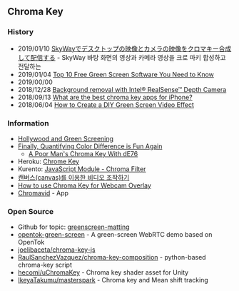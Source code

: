 ## Chroma Key


### History
- 2019/01/10 [SkyWayでデスクトップの映像とカメラの映像をクロマキー合成して配信する](https://qiita.com/TakedaHiromasa/items/b7cd511169e702b731f6#%E4%BD%9C%E3%82%8B) - SkyWay 바탕 화면의 영상과 카메라 영상을 크로 마키 합성하고 전달하는
- 2019/01/04 [Top 10 Free Green Screen Software You Need to Know](https://filmora.wondershare.com/video-editing-tips/free-green-screen-software.html)
- 2019/00/00
- 2018/12/28 [Background removal with Intel® RealSense™ Depth Camera](https://01.org/blogs/astojilj/2018/background-removal-intel-realsense-depth-camera-webrtc-and-webgl)
- 2018/09/13 [What are the best chroma key apps for iPhone?](https://en.softonic.com/solutions/what-are-the-best-chroma-key-apps-for-iphone)
- 2018/06/04 [How to Create a DIY Green Screen Video Effect](https://www.techsmith.com/blog/how-to-create-a-diy-green-scre/)


### Information
- [Hollywood and Green Screening](http://greenscreen.surge.sh/)
- [Finally, Quantifying Color Difference is Fun Again](http://zschuessler.github.io/DeltaE/)
    - [A Poor Man's Chroma Key With dE76](http://zschuessler.github.io/DeltaE/demos/)
- Heroku: [Chrome Key](https://chromakey.herokuapp.com/)
- Kurento: [JavaScript Module - Chroma Filter](https://doc-kurento.readthedocs.io/en/6.9.0/tutorials/js/module-chromafilter.html)
- [캔버스(canvas)를 이용한 비디오 조작하기](https://developer.mozilla.org/ko/docs/Web/HTML/Canvas/Manipulating_video_using_canvas)
- [How to use Chroma Key for Webcam Overlay ](https://www.bandicam.com/how-to-use-chroma-key/)
- [Chromavid](http://www.chromavid.com/) - App


### Open Source
- Github for topic: [greenscreen-matting](https://github.com/topics/greenscreen-matting)
- [opentok-green-screen](https://github.com/kaustavdm/opentok-green-screen) - A green-screen WebRTC demo based on OpenTok 
- [joelibaceta/chroma-key-js](https://github.com/joelibaceta/chroma-key-js) 
- [RaulSanchezVazquez/chroma-key-composition](https://github.com/RaulSanchezVazquez/chroma-key-composition) - python-based chroma-key script
- [hecomi/uChromaKey](https://github.com/hecomi/uChromaKey) - Chroma key shader asset for Unity 
- [IkeyaTakumu/masterspark](https://github.com/IkeyaTakumu/masterspark) - Chroma key and Mean shift tracking
